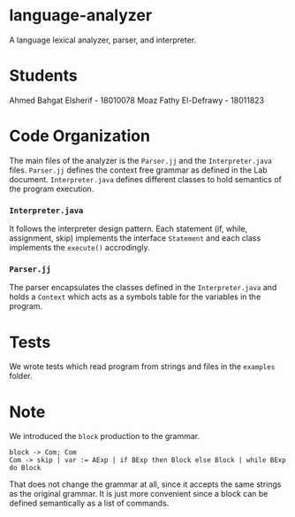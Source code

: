 # language-analyzer

A language lexical analyzer, parser, and interpreter.

# Students
Ahmed Bahgat Elsherif - 18010078
Moaz Fathy El-Defrawy - 18011823

# Code Organization
The main files of the analyzer is the `Parser.jj` and the `Interpreter.java` files. `Parser.jj` defines the context free grammar as defined in the Lab document. `Interpreter.java` defines different classes to hold semantics of the program execution.

### `Interpreter.java` ###
It follows the interpreter design pattern. Each statement (if, while, assignment, skip) implements the interface `Statement` and each class implements the `execute()` accrodingly.

### `Parser.jj` ###
The parser encapsulates the classes defined in the `Interpreter.java` and holds a `Context` which acts as a symbols table for the variables in the program.

# Tests
We wrote tests which read program from strings and files in the `examples` folder. 

# Note
We introduced the `block` production to the grammar.
```
block -> Com; Com
Com -> skip | var := AExp | if BExp then Block else Block | while BExp do Block
```
That does not change the grammar at all, since it accepts the same strings as the original grammar. It is just more convenient since a block can be defined semantically as a list of commands.
